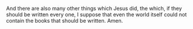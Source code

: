 And there are also many other things which Jesus did, the which, if they should be written every one, I suppose that even the world itself could not contain the books that should be written. Amen.
